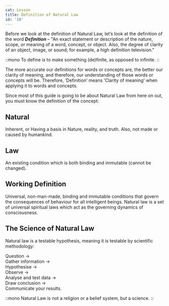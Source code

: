 ```yaml
---
cat: Lesson
title: Definition of Natural Law
id: '10'
---
```


Before we look at the definition of Natural Law, let’s look at the definition of the word **_Definition_** – "An exact statement or description of the nature, scope, or meaning of a word, concept, or object. Also, the degree of clarity of an object, image, or sound; for example, a high definition television."

::mono
To define is to make something (de)finite, as opposed to infinite.
::

<span class="mb-8 invisible"></span>

The more accurate our definitions for words or concepts are, the better our clarity of meaning, and therefore, our understanding of those words or concepts will be. Therefore, ‘Definition’ means ‘Clarity of meaning’ when applying it to words and concepts.

Since most of this guide is going to be about Natural Law from here on out, you must know the
definition of the concept:

## Natural
Inherent, or Having a basis in Nature, reality, and truth. Also, not made or caused by humankind.

## Law
An existing condition which is both binding and immutable (cannot be changed).

## Working Definition

<span class="desc">Universal, non-man-made, binding and immutable conditions that govern the consequences of behaviour for all intelligent beings. Natural law is a set of universal spiritual laws which act as the governing dynamics of consciousness.</span>

## The Science of Natural Law
Natural law is a testable hypothesis, meaning it is testable by scientific methodology:

Question →  
Gather information →  
Hypothesise →  
Observe →  
Analyse and test data →  
Draw conclusion →  
Communicate your results.

::mono
Natural Law is not a religion or a belief system, but a science.
::

